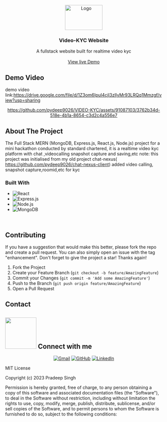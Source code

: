 

<!-- PROJECT LOGO --> 
<br /> 
<div align="center">    
  <a href="https://github.com/othneildrew/Best-README-Template">
    <img src="https://github.com/pydeep9026/VIDEO-KYC/assets/91087103/b0c21c83-828d-4a7f-8198-e8a5de81c3ca" alt="Logo" width="120" height="80">
  </a>     

  <h3 align="center">Video-KYC Website</h3> 
 
  <p align="center">
    A fullstack website built for  realtime video kyc
    <br />  
    <br />  
    <a href="https://video-kyc.netlify.app">View live Demo</a>
    
  </p>
</div> 

## Demo Video

demo video link:https://drive.google.com/file/d/1Z3om6IpuI4cjI3zlIyMr93LRQq1Mmzgf/view?usp=sharing


<div align="center">  
	
https://github.com/pydeep9026/VIDEO-KYC/assets/91087103/3762b34d-518e-4b1a-8654-c3d2c4a556e7
	
</div>







<!-- ABOUT THE PROJECT --> 
## About The Project

The Full Stack MERN (MongoDB, Express.js, React.js, Node.js) project for a mini hackathon conducted by standard chartered, it is a realtime video kyc platform with chat ,videocalling snapshot capture and saving,etc 
note: this project was initialised from my old project chat-nexus( https://github.com/pydeep9026/chat-nexus-client) added video calling, snapshot capture,roomid,etc for kyc



### Built With

* ![React](https://img.shields.io/badge/-React-61DAFB?style=flat-square&logo=React&logoColor=white)
* ![Express.js](https://img.shields.io/badge/-Express.js-000000?style=flat-square&logo=Express&logoColor=white)
* ![Node.js](https://img.shields.io/badge/-Node.js-339933?style=flat-square&logo=Node.js&logoColor=white)
* ![MongoDB](https://img.shields.io/badge/-MongoDB-47A248?style=flat-square&logo=MongoDB&logoColor=white)


<br/>









<!-- CONTRIBUTING -->
## Contributing

If you have a suggestion that would make this better, please fork the repo and create a pull request. You can also simply open an issue with the tag "enhancement".
Don't forget to give the project a star! Thanks again!

1. Fork the Project
2. Create your Feature Branch (`git checkout -b feature/AmazingFeature`)
3. Commit your Changes (`git commit -m 'Add some AmazingFeature'`)
4. Push to the Branch (`git push origin feature/AmazingFeature`)
5. Open a Pull Request




<!-- CONTACT -->
## Contact

## <picture> <img src="https://github.com/7oSkaaa/7oSkaaa/blob/main/Images/Connect-with-me.gif?raw=true" width="100px"> </picture> Connect with me
<p align="center">
	<a href="mailto:pradeepsi2120032@gamil.com"><img img src="https://img.shields.io/badge/gmail-%23EA4335.svg?style=plastic&logo=gmail&logoColor=white" alt="Gmail"/></a>
	<a href="https://github.com/pydeep9026"><img src="https://img.shields.io/badge/github-%23181717.svg?style=plastic&logo=github&logoColor=white" alt="GitHub"/></a>
	<a href="https://www.linkedin.com/in/pradeep-singh-b57881207/"><img src="https://img.shields.io/badge/linkedin-%230A66C2.svg?style=plastic&logo=linkedin&logoColor=white" alt="LinkedIn"/></a>
</p>






MIT License

Copyright (c) 2023 Pradeep Singh

Permission is hereby granted, free of charge, to any person obtaining a copy of this software and associated documentation files (the "Software"), to deal in the Software without restriction, including without limitation the rights to use, copy, modify, merge, publish, distribute, sublicense, and/or sell copies of the Software, and to permit persons to whom the Software is furnished to do so, subject to the following conditions:

